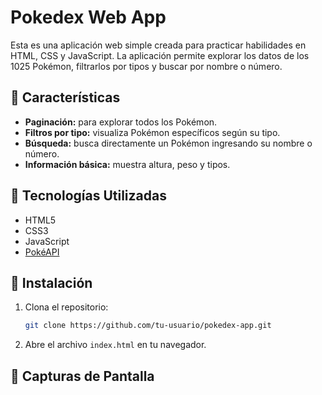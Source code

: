 # Pokedex Web App

Esta es una aplicación web simple creada para practicar habilidades en HTML, CSS y JavaScript. La aplicación permite explorar los datos de los 1025 Pokémon, filtrarlos por tipos y buscar por nombre o número.

## 🚀 Características
- **Paginación:** para explorar todos los Pokémon.
- **Filtros por tipo:** visualiza Pokémon específicos según su tipo.
- **Búsqueda:** busca directamente un Pokémon ingresando su nombre o número.
- **Información básica:** muestra altura, peso y tipos.

## 🔧 Tecnologías Utilizadas
- HTML5
- CSS3
- JavaScript
- [PokéAPI](https://pokeapi.co/)

## 📄 Instalación
1. Clona el repositorio:
    ```bash
    git clone https://github.com/tu-usuario/pokedex-app.git
    ```
2. Abre el archivo `index.html` en tu navegador.

## 📸 Capturas de Pantalla



